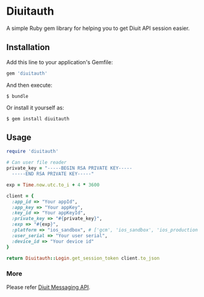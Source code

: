 # Diuitauth

A simple Ruby gem library for helping you to get Diuit API session easier.

## Installation

Add this line to your application's Gemfile:

```ruby
gem 'diuitauth'
```

And then execute:

    $ bundle

Or install it yourself as:

    $ gem install diuitauth

## Usage

```ruby
require 'diuitauth'

# Can user file reader
private_key = "-----BEGIN RSA PRIVATE KEY-----
  -----END RSA PRIVATE KEY-----"

exp = Time.now.utc.to_i + 4 * 3600

client = {
  :app_id => "Your appId",
  :app_key => "Your appKey",
  :key_id => "Your appKeyId",
  :private_key => "#{private_key}",
  :exp => "#{exp}",
  :platform => "ios_sandbox", # ['gcm', 'ios_sandbox', 'ios_production']
  :user_serial => "Your user serial",
  :device_id => "Your device id"
}

return Diuitauth::Login.get_session_token client.to_json
```

###  More

Please refer [Diuit Messaging API](http://api2.diuit.com/).
